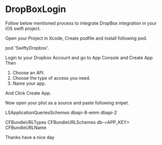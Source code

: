 # DropBoxLogin

Follow below mentioned process to integrate DropBox integration in your iOS swift project.

Open your Project in Xcode, Create podfile and install following pod.

pod 'SwiftyDropbox'.


Login to your Dropbox Account and go to App Console and Create App Then
1. Choose an API.
2. Choose the type of access you need.
3. Name your app.

And Click Create App.


Now open your plist as a source and paste following snipet. 

<key>LSApplicationQueriesSchemes</key>
    <array>
        <string>dbapi-8-emm</string>
        <string>dbapi-2</string>
    </array>


<key>CFBundleURLTypes</key>
    <array>
        <dict>
            <key>CFBundleURLSchemes</key>
            <array>
                <string>db-<APP_KEY></string>
            </array>
            <key>CFBundleURLName</key>
            <string></string>
        </dict>
    </array>




Thanks have a nice day
